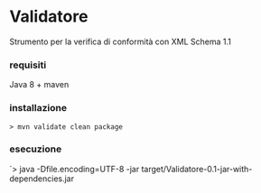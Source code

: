 
# Validatore

 Strumento per la verifica di conformità con XML Schema 1.1

### requisiti
Java 8 + maven

### installazione
`> mvn validate clean package`

### esecuzione
`> java -Dfile.encoding=UTF-8 -jar target/Validatore-0.1-jar-with-dependencies.jar


